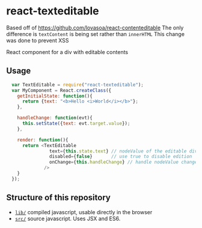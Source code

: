 react-texteditable
=====================

Based off of https://github.com/lovasoa/react-contenteditable
The only difference is `textContent` is being set rather than `innerHTML`
This change was done to prevent XSS

React component for a div with editable contents

## Usage
```javascript
  var TextEditable = require("react-texteditable");
  var MyComponent = React.createClass({
    getInitialState: function(){
      return {text: "<b>Hello <i>World</i></b>"};
    },

    handleChange: function(evt){
      this.setState({text: evt.target.value});
    },

    render: function(){
      return <TextEditable
                text={this.state.text} // nodeValue of the editable div
                disabled={false}       // use true to disable edition
                onChange={this.handleChange} // handle nodeValue change
              />
    }
  });
```

## Structure of this repository
 * [`lib/`](https://github.com/yiziz/react-texteditable/tree/master/lib) compiled javascript, usable directly in the browser
 * [`src/`](https://github.com/yiziz/react-texteditable/tree/master/src) source javascript. Uses JSX and ES6.
